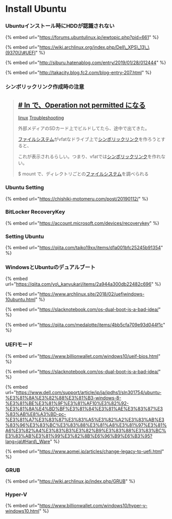 # Install Ubuntu

### Ubuntuインストール時にHDDが認識されない

{% embed url="https://forums.ubuntulinux.jp/iewtopic.php?pid=661" %}

{% embed url="https://wiki.archlinux.org/index.php/Dell\_XPS\_13\_\(9370\)\#UEFI" %}

{% embed url="http://siburu.hatenablog.com/entry/2019/01/28/012444" %}

{% embed url="http://takacity.blog.fc2.com/blog-entry-207.html" %}



### シンボリックリンク作成時の注意

> ## [\# ln で、Operation not permitted になる](http://yellowarrow.hatenablog.com/entry/2015/04/27/200000)
>
> [linux](http://yellowarrow.hatenablog.com/archive/category/linux) [Troubleshooting](http://yellowarrow.hatenablog.com/archive/category/Troubleshooting)
>
> 外部メディアのSDカード上でビルドしてたら、途中で出てきた。
>
> [ファイルシステム](http://d.hatena.ne.jp/keyword/%A5%D5%A5%A1%A5%A4%A5%EB%A5%B7%A5%B9%A5%C6%A5%E0)がvfatなドライブ上で[シンボリックリンク](http://d.hatena.ne.jp/keyword/%A5%B7%A5%F3%A5%DC%A5%EA%A5%C3%A5%AF%A5%EA%A5%F3%A5%AF)を作ろうとすると、
>
> これが表示されるらしい。つまり、vfatでは[シンボリックリンク](http://d.hatena.ne.jp/keyword/%A5%B7%A5%F3%A5%DC%A5%EA%A5%C3%A5%AF%A5%EA%A5%F3%A5%AF)を作れない。
>
> $ mount で、ディレクトリごとの[ファイルシステム](http://d.hatena.ne.jp/keyword/%A5%D5%A5%A1%A5%A4%A5%EB%A5%B7%A5%B9%A5%C6%A5%E0)を調べられる



### Ubuntu Setting

{% embed url="https://chishiki-motomeru.com/post/20190112/" %}



### BitLocker RecoveryKey

{% embed url="https://account.microsoft.com/devices/recoverykey" %}



### Setting Ubuntu

{% embed url="https://qiita.com/taiko19xx/items/d1a001bfc25245b91354" %}





### WindowsとUbuntuのデュアルブート

{% embed url="https://qiita.com/yo\_kanyukari/items/2a944a300db22482c696" %}

{% embed url="https://www.archlinux.site/2018/02/uefiwindows-10ubuntu.html" %}

{% embed url="https://slacknotebook.com/os-dual-boot-is-a-bad-idea/" %}

{% embed url="https://qiita.com/medalotte/items/4bb5cfa709e93d044f1c" %}





### UEFIモード

{% embed url="https://www.billionwallet.com/windows10/ueif-bios.html" %}

{% embed url="https://slacknotebook.com/os-dual-boot-is-a-bad-idea/" %}

{% embed url="https://www.dell.com/support/article/jp/ja/jpdhs1/sln301754/ubuntu-%E3%81%8A%E3%82%88%E3%81%B3-windows-8-%E3%81%BE%E3%81%9F%E3%81%AF10%E3%82%92-%E3%81%8A%E4%BD%BF%E3%81%84%E3%81%AE%E3%83%87%E3%83%AB%E8%A3%BD-pc-%E3%81%A7%E3%83%87%E3%83%A5%E3%82%A2%E3%83%AB%E3%83%96%E3%83%BC%E3%83%88%E3%81%A8%E3%81%97%E3%81%A6%E3%82%A4%E3%83%B3%E3%82%B9%E3%83%88%E3%83%BC%E3%83%AB%E3%81%99%E3%82%8B%E6%96%B9%E6%B3%95?lang=ja\#Hard\_Ware" %}



{% embed url="https://www.aomei.jp/articles/change-legacy-to-uefi.html" %}



### GRUB

{% embed url="https://wiki.archlinux.jp/index.php/GRUB" %}



### Hyper-V

{% embed url="https://www.billionwallet.com/windows10/hyper-v-windows10.html" %}





